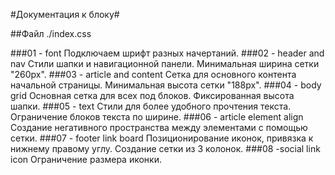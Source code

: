 #Документация к блоку#


##Файл ./index.css

###01 - font
    Подключаем шрифт разных начертаний.
###02 - header and nav
    Стили шапки и навигационной панели.
    Минимальная ширина сетки "260px".
###03 - article and content
    Сетка для основного контента начальной страницы.
    Минимальная высота сетки "188px".
###04 - body grid
    Основная сетка для всех под блоков.
    Фиксированная высота шапки.
###05 - text
    Стили для более удобного прочтения текста.
    Ограничение блоков текста по ширине.
###06 - article element align
    Создание негативного пространства между элементами с помощью сетки.
###07 - footer link board
    Позиционирование иконок, привязка к нижнему правому углу.
    Создание сетки из 3 колонок.
###08 -social link icon
    Ограничение размера иконки.